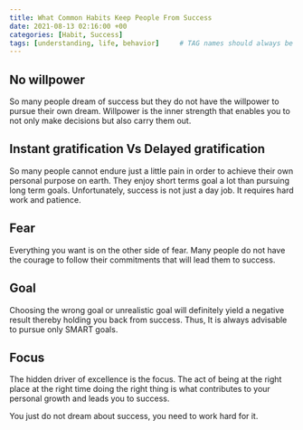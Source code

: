 ```yaml
---
title: What Common Habits Keep People From Success
date: 2021-08-13 02:16:00 +00
categories: [Habit, Success]
tags: [understanding, life, behavior]     # TAG names should always be lowercase
---
```


## No willpower

So many people dream of success but they do not have the willpower to pursue their own dream. Willpower is the inner strength that enables you to not only make decisions but also carry them out.

## Instant gratification Vs Delayed gratification

So many people cannot endure just a little pain in order to achieve their own personal purpose on earth. They enjoy short terms goal a lot than pursuing long term goals. Unfortunately, success is not just a day job. It requires hard work and patience.

## Fear

Everything you want is on the other side of fear. Many people do not have the courage to follow their commitments that will lead them to success.

## Goal

Choosing the wrong goal or unrealistic goal will definitely yield a negative result thereby holding you back from success. Thus, It is always advisable to pursue only SMART goals.

## Focus

The hidden driver of excellence is the focus. The act of being at the right place at the right time doing the right thing is what contributes to your personal growth and leads you to success.

You just do not dream about success, you need to work hard for it.

